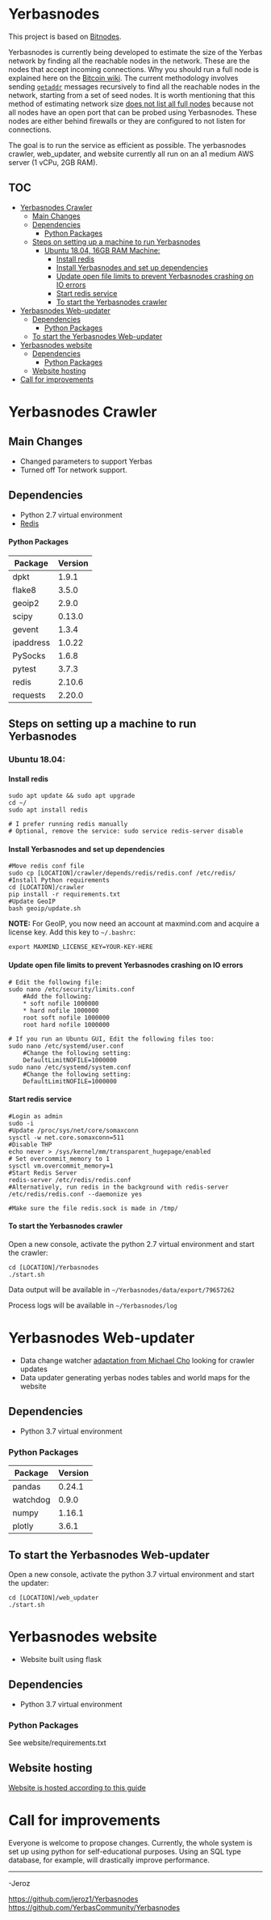 # Yerbasnodes
This project is based on [Bitnodes](https://github.com/ayeowch/bitnodes).

Yerbasnodes is currently being developed to estimate the size of the Yerbas network by finding all the reachable nodes in the network. These are the nodes that accept incoming connections. Why you should run a full node is explained here on the [Bitcoin wiki](https://en.bitcoin.it/wiki/Full_node). The current methodology involves sending [`getaddr`](https://en.bitcoin.it/wiki/Satoshi_Client_Node_Discovery) messages recursively to find all the reachable nodes in the network, starting from a set of seed nodes. It is worth mentioning that this method of estimating network size [does not list all full nodes](https://en.bitcoin.it/wiki/Clearing_Up_Misconceptions_About_Full_Nodes) because not all nodes have an open port that can be probed using Yerbasnodes. These nodes are either behind firewalls or they are configured to not listen for connections.

The goal is to run the service as efficient as possible. The yerbasnodes crawler, web_updater, and website currently all run on an a1 medium AWS server (1 vCPu, 2GB RAM). 

## TOC
- [Yerbasnodes Crawler](#yerbasnodes-crawler)
  * [Main Changes](#main-changes)
  * [Dependencies](#dependencies)
      - [Python Packages](#python-packages)
  * [Steps on setting up a machine to run Yerbasnodes](#steps-on-setting-up-a-machine-to-run-yerbasnodes)
    + [Ubuntu 18.04, 16GB RAM Machine:](#ubuntu-1804--16gb-ram-machine-)
      - [Install redis](#install-redis)
      - [Install Yerbasnodes and set up dependencies](#install-yerbasnodes-and-set-up-dependencies)
      - [Update open file limits to prevent Yerbasnodes crashing on IO errors](#update-open-file-limits-to-prevent-yerbasnodes-crashing-on-io-errors)
      - [Start redis service](#start-redis-service)
      - [To start the Yerbasnodes crawler](#to-start-the-yerbasnodes-crawler)
- [Yerbasnodes Web-updater](#yerbasnodes-web-updater)
  * [Dependencies](#dependencies-1)
      - [Python Packages](#python-packages-1)
  * [To start the Yerbasnodes Web-updater](#to-start-the-yerbasnodes-web-updater)
- [Yerbasnodes website](#yerbasnodes-website)
  * [Dependencies](#dependencies-2)
      - [Python Packages](#python-packages-2)
  * [Website hosting](#website-hosting)
- [Call for improvements](#call-for-improvements)

# Yerbasnodes Crawler

## Main Changes
- Changed parameters to support Yerbas
- Turned off Tor network support.

## Dependencies
- Python 2.7 virtual environment
- [Redis](https://redislabs.com/)

#### Python Packages ####
| Package     | Version
| ----------- | -------
| dpkt        | 1.9.1 
| flake8      | 3.5.0 
| geoip2      | 2.9.0 
| scipy       | 0.13.0 
| gevent      | 1.3.4
| ipaddress   | 1.0.22
| PySocks     | 1.6.8
| pytest      | 3.7.3
| redis       | 2.10.6
| requests    | 2.20.0

## Steps on setting up a machine to run Yerbasnodes 
### Ubuntu 18.04:
#### Install redis 
```
sudo apt update && sudo apt upgrade
cd ~/
sudo apt install redis

# I prefer running redis manually
# Optional, remove the service: sudo service redis-server disable
```
#### Install Yerbasnodes and set up dependencies
```
#Move redis conf file
sudo cp [LOCATION]/crawler/depends/redis/redis.conf /etc/redis/
#Install Python requirements
cd [LOCATION]/crawler
pip install -r requirements.txt
#Update GeoIP
bash geoip/update.sh
```
**NOTE:** For GeoIP, you now need an account at maxmind.com and acquire a license key. Add this key to `~/.bashrc`:
```
export MAXMIND_LICENSE_KEY=YOUR-KEY-HERE
```

#### Update open file limits to prevent Yerbasnodes crashing on IO errors
```
# Edit the following file:
sudo nano /etc/security/limits.conf
	#Add the following:
	* soft nofile 1000000
	* hard nofile 1000000
 	root soft nofile 1000000
	root hard nofile 1000000
	
# If you run an Ubuntu GUI, Edit the following files too:
sudo nano /etc/systemd/user.conf
	#Change the following setting:
	DefaultLimitNOFILE=1000000
sudo nano /etc/systemd/system.conf 
	#Change the following setting:
	DefaultLimitNOFILE=1000000
```
#### Start redis service
```
#Login as admin
sudo -i
#Update /proc/sys/net/core/somaxconn
sysctl -w net.core.somaxconn=511
#Disable THP
echo never > /sys/kernel/mm/transparent_hugepage/enabled
# Set overcommit_memory to 1
sysctl vm.overcommit_memory=1
#Start Redis Server
redis-server /etc/redis/redis.conf
#Alternatively, run redis in the background with redis-server /etc/redis/redis.conf --daemonize yes

#Make sure the file redis.sock is made in /tmp/
```
#### To start the Yerbasnodes crawler
Open a new console, activate the python 2.7 virtual environment and start the crawler:
```
cd [LOCATION]/Yerbasnodes
./start.sh
```
Data output will be available in `~/Yerbasnodes/data/export/79657262`

Process logs  will be available in `~/Yerbasnodes/log`

# Yerbasnodes Web-updater
- Data change watcher [adaptation from Michael Cho](https://www.michaelcho.me/article/using-pythons-watchdog-to-monitor-changes-to-a-directory) looking for crawler updates
- Data updater generating yerbas nodes tables and world maps for the website

## Dependencies
- Python 3.7 virtual environment

### Python Packages
| Package     | Version
| ----------- | -------
pandas        | 0.24.1
watchdog      | 0.9.0
numpy         | 1.16.1
plotly        | 3.6.1

## To start the Yerbasnodes Web-updater
Open a new console, activate the python 3.7 virtual environment and start the updater:
```
cd [LOCATION]/web_updater
./start.sh
```

# Yerbasnodes website
- Website built using flask

## Dependencies
- Python 3.7 virtual environment

### Python Packages
See website/requirements.txt

## Website hosting
[Website is hosted according to this guide](https://medium.com/ymedialabs-innovation/deploy-flask-app-with-nginx-using-gunicorn-and-supervisor-d7a93aa07c18)

# Call for improvements
Everyone is welcome to propose changes. Currently, the whole system is set up using python for self-educational purposes. 
Using an SQL type database, for example, will drastically improve performance. 

___

-Jeroz

https://github.com/jeroz1/Yerbasnodes
https://github.com/YerbasCommunity/Yerbasnodes


